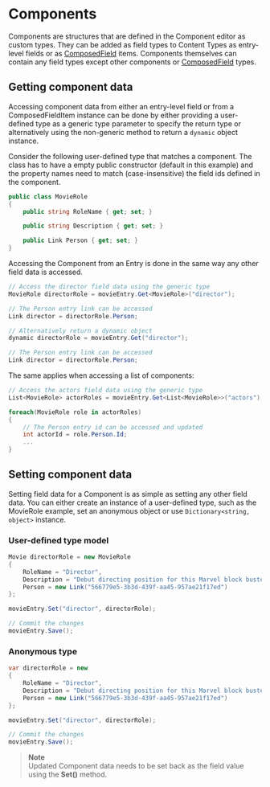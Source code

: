 # Components

Components are structures that are defined in the Component editor as custom types. They can be added as field types to Content Types as entry-level fields or as [ComposedField](/model/composedfield.md) items. Components themselves can contain any field types except other components or [ComposedField](/model/composedfield.md) types.

## Getting component data

Accessing component data from either an entry-level field or from a ComposedFieldItem instance can be done by either providing a user-defined type as a generic type parameter to specify the return type or alternatively using the non-generic method to return a `dynamic` object instance.

Consider the following user-defined type that matches a component. The class has to have a empty public constructor (default in this example) and the property names need to match (case-insensitive) the field ids defined in the component. 

```cs
public class MovieRole
{
    public string RoleName { get; set; }

    public string Description { get; set; }

    public Link Person { get; set; }
}
```

Accessing the Component from an Entry is done in the same way any other field data is accessed.

```cs
// Access the director field data using the generic type
MovieRole directorRole = movieEntry.Get<MovieRole>("director");

// The Person entry link can be accessed
Link director = directorRole.Person;
```
```cs
// Alternatively return a dynamic object
dynamic directorRole = movieEntry.Get("director");

// The Person entry link can be accessed
Link director = directorRole.Person;
```

The same applies when accessing a list of components:

```cs
// Access the actors field data using the generic type
List<MovieRole> actorRoles = movieEntry.Get<List<MovieRole>>("actors");

foreach(MovieRole role in actorRoles)
{
    // The Person entry id can be accessed and updated
    int actorId = role.Person.Id;
    ...
}
```


## Setting component data

Setting field data for a Component is as simple as setting any other field data. You can either create an instance of a user-defined type, such as the MovieRole example, set an anonymous object or use `Dictionary<string, object>` instance.


### User-defined type model

```cs
Movie directorRole = new MovieRole
{
    RoleName = "Director",
    Description = "Debut directing position for this Marvel block buster",
    Person = new Link("566779e5-3b3d-439f-aa45-957ae21f17ed")
};

movieEntry.Set("director", directorRole);

// Commit the changes
movieEntry.Save();
```

### Anonymous type

```cs
var directorRole = new
{
    RoleName = "Director",
    Description = "Debut directing position for this Marvel block buster",
    Person = new Link("566779e5-3b3d-439f-aa45-957ae21f17ed")
};

movieEntry.Set("director", directorRole);

// Commit the changes
movieEntry.Save();
```

> **Note**  
> Updated Component data needs to be set back as the field value using the **Set()** method. 